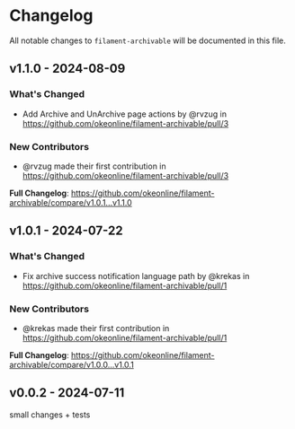 # Changelog

All notable changes to `filament-archivable` will be documented in this file.

## v1.1.0 - 2024-08-09

### What's Changed

* Add Archive and UnArchive page actions by @rvzug in https://github.com/okeonline/filament-archivable/pull/3

### New Contributors

* @rvzug made their first contribution in https://github.com/okeonline/filament-archivable/pull/3

**Full Changelog**: https://github.com/okeonline/filament-archivable/compare/v1.0.1...v1.1.0

## v1.0.1 - 2024-07-22

### What's Changed

* Fix archive success notification language path by @krekas in https://github.com/okeonline/filament-archivable/pull/1

### New Contributors

* @krekas made their first contribution in https://github.com/okeonline/filament-archivable/pull/1

**Full Changelog**: https://github.com/okeonline/filament-archivable/compare/v1.0.0...v1.0.1

## v0.0.2 - 2024-07-11

small changes + tests
